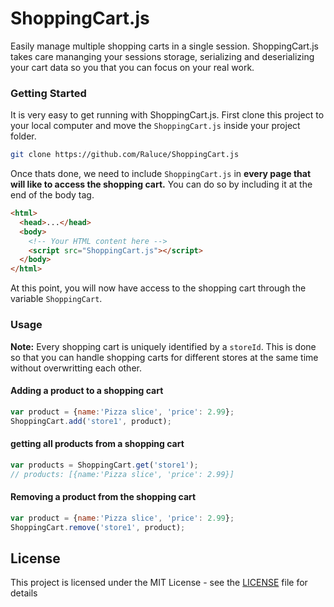 # ShoppingCart.js

Easily manage multiple shopping carts in a single session. ShoppingCart.js takes care mananging your sessions storage, serializing and deserializing your cart data so you that you can focus on your real work.

### Getting Started

It is very easy to get running with ShoppingCart.js. First clone this project to your local computer and move the `ShoppingCart.js` inside your project folder.

```bash
git clone https://github.com/Raluce/ShoppingCart.js
```

Once thats done, we need to include `ShoppingCart.js` in **every page that will like to access the shopping cart.** You can do so by including it at the end of the body tag.

```html
<html>
  <head>...</head>
  <body>
    <!-- Your HTML content here -->
    <script src="ShoppingCart.js"></script>
  </body>
</html>
```

At this point, you will now have access to the shopping cart through the variable `ShoppingCart`.

### Usage

**Note:** Every shopping cart is uniquely identified by a `storeId`. This is done so that you can handle shopping carts for different stores at the same time without overwritting each other.

#### Adding a product to a shopping cart
```javascript
var product = {name:'Pizza slice', 'price': 2.99};
ShoppingCart.add('store1', product);
```

#### getting all products from a shopping cart
```javascript
var products = ShoppingCart.get('store1');
// products: [{name:'Pizza slice', 'price': 2.99}]
```

#### Removing a product from the shopping cart
```javascript
var product = {name:'Pizza slice', 'price': 2.99};
ShoppingCart.remove('store1', product);
```

## License

This project is licensed under the MIT License - see the [LICENSE](LICENSE) file for details

